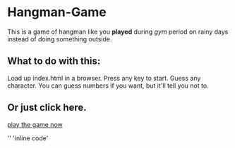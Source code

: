 # Hangman-Game
This is a game of hangman like you **played** during *gym* period on rainy days instead of doing something outside.
## What to do with this:
Load up index.html in a browser.
Press any key to start.
Guess any character. You can guess numbers if you want, but it'll tell you not to.
## Or just click here.
[play the game now](https://dph0718.github.io/Hangman-Game/)

'<inline code>'
  'inline code'
  <inline code>
